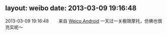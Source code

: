 layout: weibo
date: 2013-03-09 19:16:48
---
2013-03-09 19:16:48  &nbsp;&nbsp;&nbsp;&nbsp;&nbsp;&nbsp; 来自 <a href="http://app.weibo.com/t/feed/l4RWD" rel="nofollow">Weico.Android</a>
一天过一关极限摩托，仿佛也很充实呢～ ​​​
